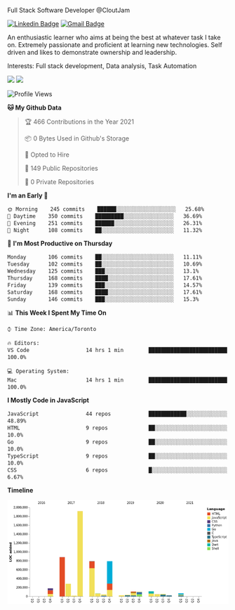 Full Stack Software Developer @CloutJam

[![Linkedin Badge](https://img.shields.io/badge/-Jesse%20Okeya-6633cc?style=flat-square&logo=Linkedin&logoColor=white&link=https://www.linkedin.com/in/jesse-okeya-45a38510a/)](https://www.linkedin.com/in/jesse-okeya-45a38510a/) 
[![Gmail Badge](https://img.shields.io/badge/-jesseokeya@gmail.com-6633cc?style=flat-square&logo=Gmail&logoColor=white&link=mailto:jesseokeya@gmail.com)](mailto:jesseokeya@gmail.com)

An enthusiastic learner who aims at being the best at whatever task I take on. Extremely passionate and proficient at learning new technologies. Self driven and likes to demonstrate ownership and leadership.

Interests: Full stack development, Data analysis, Task Automation

![](https://github-readme-stats.vercel.app/api?username=jesseokeya&show_icons=true&theme=radical) ![](https://github-readme-stats.vercel.app/api/top-langs/?username=jesseokeya&layout=compact&theme=radical)

<!--START_SECTION:waka-->
![Profile Views](http://img.shields.io/badge/Profile%20Views-0-blue)

**🐱 My Github Data** 

> 🏆 466 Contributions in the Year 2021
 > 
> 📦 0 Bytes Used in Github's Storage 
 > 
> 💼 Opted to Hire
 > 
> 📜 149 Public Repositories 
 > 
> 🔑 0 Private Repositories  
 > 
**I'm an Early 🐤** 

```text
🌞 Morning    245 commits    ██████░░░░░░░░░░░░░░░░░░░   25.68% 
🌆 Daytime    350 commits    █████████░░░░░░░░░░░░░░░░   36.69% 
🌃 Evening    251 commits    ██████░░░░░░░░░░░░░░░░░░░   26.31% 
🌙 Night      108 commits    ██░░░░░░░░░░░░░░░░░░░░░░░   11.32%

```
📅 **I'm Most Productive on Thursday** 

```text
Monday       106 commits    ██░░░░░░░░░░░░░░░░░░░░░░░   11.11% 
Tuesday      102 commits    ██░░░░░░░░░░░░░░░░░░░░░░░   10.69% 
Wednesday    125 commits    ███░░░░░░░░░░░░░░░░░░░░░░   13.1% 
Thursday     168 commits    ████░░░░░░░░░░░░░░░░░░░░░   17.61% 
Friday       139 commits    ███░░░░░░░░░░░░░░░░░░░░░░   14.57% 
Saturday     168 commits    ████░░░░░░░░░░░░░░░░░░░░░   17.61% 
Sunday       146 commits    ███░░░░░░░░░░░░░░░░░░░░░░   15.3%

```


📊 **This Week I Spent My Time On** 

```text
⌚︎ Time Zone: America/Toronto

🔥 Editors: 
VS Code                  14 hrs 1 min        █████████████████████████   100.0%

💻 Operating System: 
Mac                      14 hrs 1 min        █████████████████████████   100.0%

```

**I Mostly Code in JavaScript** 

```text
JavaScript               44 repos            ████████████░░░░░░░░░░░░░   48.89% 
HTML                     9 repos             ██░░░░░░░░░░░░░░░░░░░░░░░   10.0% 
Go                       9 repos             ██░░░░░░░░░░░░░░░░░░░░░░░   10.0% 
TypeScript               9 repos             ██░░░░░░░░░░░░░░░░░░░░░░░   10.0% 
CSS                      6 repos             █░░░░░░░░░░░░░░░░░░░░░░░░   6.67%

```


**Timeline**

![Chart not found](https://raw.githubusercontent.com/jesseokeya/jesseokeya/master/charts/bar_graph.png) 


<!--END_SECTION:waka-->
